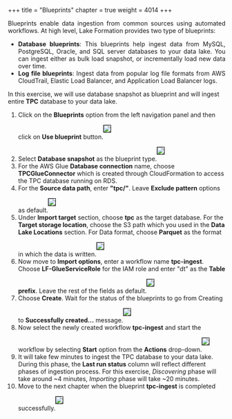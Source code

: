 +++
title = "Blueprints"
chapter = true
weight = 4014
+++

<div style="text-align: justify">
    Blueprints enable data ingestion from common sources using automated workflows. At high level, Lake Formation
    provides two type of blueprints:
    <ul>
        <li><b>Database blueprints</b>: This blueprints help ingest data from MySQL, PostgreSQL, Oracle, and SQL server databases to your data lake. You can ingest either as bulk load snapshot, or incrementally load new data over time.
        </li>
        <li><b>Log file blueprints</b>: Ingest data from popular log file formats from AWS CloudTrail, Elastic Load Balancer, and Application Load Balancer logs.
        </li>
    </ul>
</div>
<div style="text-align: left">
    In this exercise, we will use database snapshot as blueprint and will ingest entire <b>TPC</b> database to your data lake.
    <ol>
        <li>Click on the <b>Blueprints</b> option from the left navigation panel and then click on <b>Use blueprint</b> button.<img src="/images/blueprint1.png" style="margin:15px 0px; border:1px solid black"/>
        </li>
        <li>Select <b>Database snapshot</b> as the blueprint type.<img src="/images/blueprint2.png" style="margin:15px 0px; border:1px solid black"/>
        </li>
        <li>For the AWS Glue <b>Database connection</b> name, choose <b>TPCGlueConnector</b> which is created through CloudFormation to access the TPC database running on RDS.
        </li>
        <li>For the <b>Source data path</b>, enter <b>"tpc/"</b>. Leave <b>Exclude pattern</b> options as default.<img src="/images/blueprint3.png" style="margin:15px 0px; border:1px solid black"/></li>
        <li>Under <b>Import target</b> section, choose <b>tpc</b> as the target database. For the <b>Target storage location</b>, choose the S3 path which you used in the <b>Data Lake Locations</b> section. For Data format, choose <b>Parquet</b> as the format in which the data is written.<img src="/images/blueprint4.png" style="margin:15px 0px; border:1px solid black"/>
        </li>
        <li>Now move to <b>Import options</b>, enter a workflow name <b>tpc-ingest</b>. Choose <b>LF-GlueServiceRole</b> for the IAM role and enter "dt" as the <b>Table prefix</b>. Leave the rest of the fields as default.<img src="/images/blueprint5.png" style="margin:15px 0px; border:1px solid black"/>
        </li>
        <li>Choose <b>Create</b>. Wait for the status of the blueprints to go from Creating to <b>Successfully created...</b> message.<img src="/images/blueprint6.png" style="margin:15px 0px; border:1px solid black"/>
        </li>
        <li>Now select the newly created workflow <b>tpc-ingest</b> and start the workflow by selecting <b>Start</b> option from the <b>Actions</b> drop-down.<img src="/images/blueprint7.png" style="margin:15px 0px; border:1px solid black"/></li>
        <li>It will take few minutes to ingest the TPC database to your data lake. During this phase, the <b>Last run status</b> column will reflect different phases of ingestion process. For this exercise, <i>Discovering</i> phase will take around ~4 minutes, <i>Importing</i> phase will take ~20 minutes.
        </li>
        <li>Move to the next chapter when the blueprint <b>tpc-ingest</b> is completed successfully.<img src="/images/blueprint8.png" style="margin:15px 0px; border:1px solid black"/></li>
    </ol>
</div>